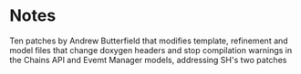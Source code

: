 # Notes

Ten patches by Andrew Butterfield that modifies template, refinement and model files that change doxygen headers and stop compilation warnings in the Chains API and Evemt Manager models,
addressing SH's two patches
